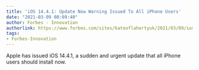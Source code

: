 ```yaml
---
title: 'iOS 14.4.1: Update Now Warning Issued To All iPhone Users'
date: "2021-03-09 08:09:40"
author: Forbes - Innovation
authorlink: https://www.forbes.com/sites/kateoflahertyuk/2021/03/09/ios-1441-update-now-warning-issued-to-all-iphone-users/
tags:
- Forbes-Innovation
---
```

Apple has issued iOS 14.4.1, a sudden and urgent update that all iPhone users should install now.
